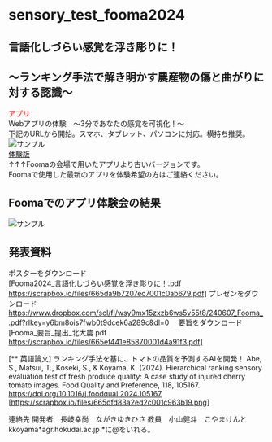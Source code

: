 # sensory_test_fooma2024


## 言語化しづらい感覚を浮き彫りに！ <br>
## 〜ランキング手法で解き明かす農産物の傷と曲がりに対する認識〜 <br>
<span style="color: red; ">アプリ</span><br>
Webアプリの体験　〜3分であなたの感覚を可視化！〜<br>
下記のURLから開始。スマホ、タブレット、パソコンに対応。横持ち推奨。<br>
![サンプル](https://scrapbox.io/files/666050421ddb42001c10f025.png "サンプル")<br>
[体験版](https://tomatoa20-7uvitbfjtrlqyrenfus9wz.streamlit.app/])<br>
↑↑↑Foomaの会場で用いたアプリより古いバージョンです。<br>
Foomaで使用した最新のアプリを体験希望の方はご連絡ください。<br>

## Foomaでのアプリ体験会の結果<br>
![サンプル](https://scrapbox.io/files/66643a440d374b001dd7d1c3.png "サンプル")<br>

## 発表資料<br>
ポスターをダウンロード<br>
[Fooma2024_言語化しづらい感覚を浮き彫りに！.pdf https://scrapbox.io/files/665da9b7207ec7001c0ab679.pdf]
 プレゼンをダウンロード
https://www.dropbox.com/scl/fi/wsy9mx15zxzb6ws5v55t8/240607_Fooma_.pdf?rlkey=y6bm8ois7fwb0t9dcek6a289c&dl=0
　要旨をダウンロード
[Fooma_要旨_提出_北大農.pdf https://scrapbox.io/files/665ef441e85870001d4a91f3.pdf]

[** 英語論文]
 ランキング手法を基に、トマトの品質を予測するAIを開発！
Abe, S., Matsui, T., Koseki, S., & Koyama, K. (2024). Hierarchical ranking sensory evaluation test of fresh produce quality: A case study of injured cherry tomato images. Food Quality and Preference, 118, 105167.
https://doi.org/10.1016/j.foodqual.2024.105167
[https://scrapbox.io/files/665dfd83a2ed2c001c963b19.png]


連絡先
開発者　長岐幸尚　ながきゆきひさ
教員　小山健斗　こやまけんと
kkoyama*agr.hokudai.ac.jp
*に@をいれる。
